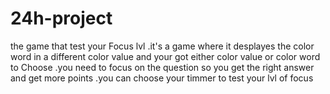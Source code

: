# 24h-project
the game that test your Focus lvl
.it's a game where it desplayes the color word in a different color value and your got either color value or color word to Choose
.you need to focus on the question so you get the right answer and get more points
.you can choose your timmer to test your lvl of focus  